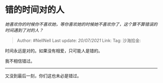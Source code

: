 # 错的时间对的人
*她喜欢你的时候你不喜欢她，等你喜欢她的时候她不喜欢你了，这个算不算错误的时间遇到了对的人？*

> Author: #NellNell
> Last update: *20/07/2021*
> Link:
> Tag:
> 沙海拾金:

时间永远是对的。如果没有相爱，只可能人是错的。

我不相信错过。

---

又没到最后一刻，你们这也未必是错过。
